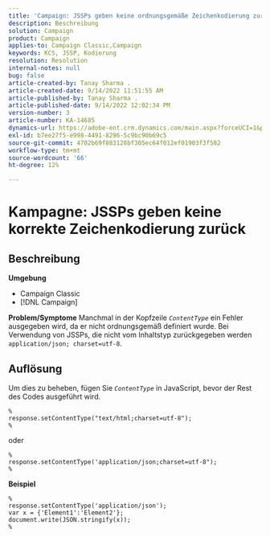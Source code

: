 ```yaml
---
title: 'Campaign: JSSPs geben keine ordnungsgemäße Zeichenkodierung zurück.'
description: Beschreibung
solution: Campaign
product: Campaign
applies-to: Campaign Classic,Campaign
keywords: KCS, JSSP, Kodierung
resolution: Resolution
internal-notes: null
bug: false
article-created-by: Tanay Sharma .
article-created-date: 9/14/2022 11:51:55 AM
article-published-by: Tanay Sharma .
article-published-date: 9/14/2022 12:02:34 PM
version-number: 3
article-number: KA-14685
dynamics-url: https://adobe-ent.crm.dynamics.com/main.aspx?forceUCI=1&pagetype=entityrecord&etn=knowledgearticle&id=42acc49e-2334-ed11-9db1-002248086735
exl-id: b7ee27f5-e998-4491-8296-5c9bc90b69c5
source-git-commit: 4702b69f883128bf305ec64f012ef01903f3f582
workflow-type: tm+mt
source-wordcount: '66'
ht-degree: 12%

---
```


# Kampagne: JSSPs geben keine korrekte Zeichenkodierung zurück

## Beschreibung

<b>Umgebung</b>
- Campaign Classic
- [!DNL Campaign]



<b>Problem/Symptome</b>
Manchmal in der Kopfzeile *`ContentType`* ein Fehler ausgegeben wird, da er nicht ordnungsgemäß definiert wurde. Bei Verwendung von JSSPs, die nicht vom Inhaltstyp zurückgegeben werden `application/json; charset=utf-8`.


## Auflösung


Um dies zu beheben, fügen Sie *`ContentType`* in JavaScript, bevor der Rest des Codes ausgeführt wird.


```
%
response.setContentType("text/html;charset=utf-8");
%
```




oder




```
%
response.setContentType('application/json;charset=utf-8");
%
```


<b>Beispiel</b>


```
%
response.setContentType('application/json');
var x = {'Element1':'Element2'};
document.write(JSON.stringify(x));
%
```
